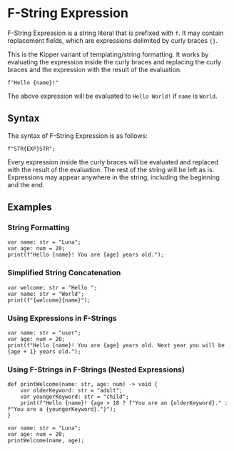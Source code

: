 # F-String Expression

F-String Expression is a string literal that is prefixed with `f`. It may contain replacement fields, which are
expressions delimited by curly braces `{}`.

This is the Kipper variant of templating/string formatting. It works by evaluating the expression inside the curly
braces and replacing the curly braces and the expression with the result of the evaluation.

```kipper
f"Hello {name}!"
```

The above expression will be evaluated to `Hello World!` if `name` is `World`.

## Syntax

The syntax of F-String Expression is as follows:

```kipper
f"STR{EXP}STR";
```

Every expression inside the curly braces will be evaluated and replaced with the result of the evaluation. The rest
of the string will be left as is. Expressions may appear anywhere in the string, including the beginning and the end.

## Examples

### String Formatting

```kipper
var name: str = "Luna";
var age: num = 20;
print(f"Hello {name}! You are {age} years old.");
```

### Simplified String Concatenation

```kipper
var welcome: str = "Hello ";
var name: str = "World";
print(f"{welcome}{name}");
```

### Using Expressions in F-Strings

```kipper
var name: str = "user";
var age: num = 20;
print(f"Hello {name}! You are {age} years old. Next year you will be {age + 1} years old.");
```

### Using F-Strings in F-Strings (Nested Expressions)

```kipper
def printWelcome(name: str, age: num) -> void {
    var olderKeyword: str = "adult";
    var youngerKeyword: str = "child";
    print(f"Hello {name}! {age > 18 ? f"You are an {olderKeyword}." : f"You are a {youngerKeyword}."}");
}

var name: str = "Luna";
var age: num = 20;
printWelcome(name, age);
```

